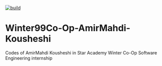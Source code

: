 [![build](https://github.com/Star-Academy/Winter99Co-Op-AmirMahdi-Kousheshi/actions/workflows/buildPipeline.yml/badge.svg)](https://github.com/Star-Academy/Winter99Co-Op-AmirMahdi-Kousheshi/actions/workflows/buildPipeline.yml)

# Winter99Co-Op-AmirMahdi-Kousheshi
Codes of AmirMahdi Kousheshi in Star Academy Winter Co-Op Software Engineering internship
